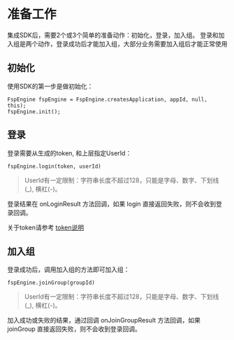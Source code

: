 # 准备工作
集成SDK后，需要2个或3个简单的准备动作：初始化，登录，加入组。
登录和加入组是两个动作，登录成功后才能加入组，大部分业务需要加入组后才能正常使用

## 初始化
使用SDK的第一步是做初始化：

```
FspEngine fspEngine = FspEngine.createsApplication, appId, null, this);
fspEngine.init();
```


## 登录
登录需要从生成的token, 和上层指定UserId：

```
fspEngine.login(token, userId)
```

> UserId有一定限制：字符串长度不超过128，只能是字母、数字、下划线(_), 横杠(-)。

登录结果在 onLoginResult 方法回调，如果 login 直接返回失败，则不会收到登录回调。

关于token请参考 [token说明](./token.md)

## 加入组

登录成功后，调用加入组的方法即可加入组：

```
fspEngine.joinGroup(groupId)
```

> UserId有一定限制：字符串长度不超过128，只能是字母、数字、下划线(_), 横杠(-)。

加入成功或失败的结果，通过回调 onJoinGroupResult 方法回调，如果 joinGroup 直接返回失败，则不会收到登录回调。